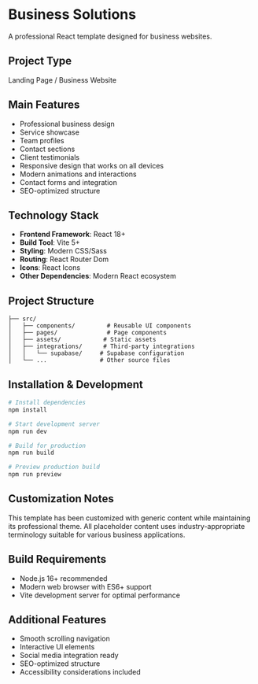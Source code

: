 # Business Solutions

A professional React template designed for business websites.

## Project Type
Landing Page / Business Website

## Main Features
- Professional business design
- Service showcase
- Team profiles
- Contact sections
- Client testimonials
- Responsive design that works on all devices
- Modern animations and interactions
- Contact forms and integration
- SEO-optimized structure

## Technology Stack

- **Frontend Framework**: React 18+
- **Build Tool**: Vite 5+
- **Styling**: Modern CSS/Sass
- **Routing**: React Router Dom
- **Icons**: React Icons
- **Other Dependencies**: Modern React ecosystem

## Project Structure

```
├── src/
│   ├── components/         # Reusable UI components
│   ├── pages/              # Page components  
│   ├── assets/            # Static assets
│   ├── integrations/      # Third-party integrations
│   │   └── supabase/     # Supabase configuration
│   └── ...               # Other source files
```

## Installation & Development

```bash
# Install dependencies
npm install

# Start development server
npm run dev

# Build for production  
npm run build

# Preview production build
npm run preview
```

## Customization Notes

This template has been customized with generic content while maintaining its professional theme. All placeholder content uses industry-appropriate terminology suitable for various business applications.

## Build Requirements

- Node.js 16+ recommended
- Modern web browser with ES6+ support
- Vite development server for optimal performance

## Additional Features

- Smooth scrolling navigation
- Interactive UI elements
- Social media integration ready
- SEO-optimized structure
- Accessibility considerations included